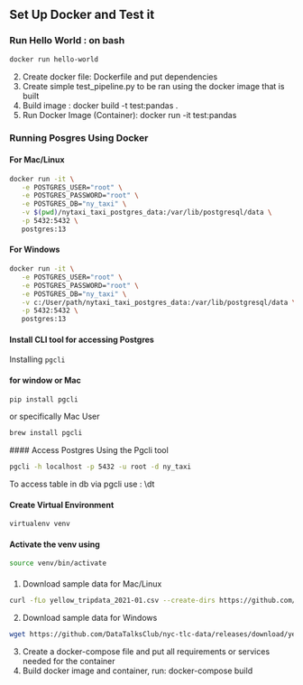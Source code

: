 ## Set Up Docker and Test it 

### Run Hello World : on bash
```bash
docker run hello-world
```

2. Create docker file: Dockerfile and put dependencies 
3. Create simple test_pipeline.py to be ran using the docker image that is built
4. Build image : docker build -t test:pandas .
5. Run Docker Image (Container): docker run -it test:pandas  


### Running Posgres Using Docker

#### For Mac/Linux

```bash
docker run -it \
   -e POSTGRES_USER="root" \
   -e POSTGRES_PASSWORD="root" \
   -e POSTGRES_DB="ny_taxi" \
   -v $(pwd)/nytaxi_taxi_postgres_data:/var/lib/postgresql/data \
   -p 5432:5432 \
   postgres:13
```

#### For Windows

```bash
docker run -it \
   -e POSTGRES_USER="root" \
   -e POSTGRES_PASSWORD="root" \
   -e POSTGRES_DB="ny_taxi" \
   -v c:/User/path/nytaxi_taxi_postgres_data:/var/lib/postgresql/data \
   -p 5432:5432 \
   postgres:13
```

#### Install  CLI tool for accessing Postgres

Installing `pgcli`

#### for window or Mac 
```bash
pip install pgcli
```
 or specifically Mac User 
```bash
brew install pgcli
```

#### Access Postgres Using the Pgcli tool
```bash
pgcli -h localhost -p 5432 -u root -d ny_taxi
```
To access table in db via pgcli use : \dt

#### Create Virtual Environment 
```bash
virtualenv venv
```
#### Activate the venv using
```bash
source venv/bin/activate
``` 

####

1. Download sample data for Mac/Linux
```bash
curl -fLo yellow_tripdata_2021-01.csv --create-dirs https://github.com/DataTalksClub/nyc-tlc-data/releases/download/yellow/yellow_tripdata_2021-01.csv.gz
```

2. Download sample data for Windows
```bash
wget https://github.com/DataTalksClub/nyc-tlc-data/releases/download/yellow/yellow_tripdata_2021-01.csv.gz
```
3. Create a docker-compose file and put all requirements or services needed for the container
4. Build docker image and container, run: docker-compose build 
